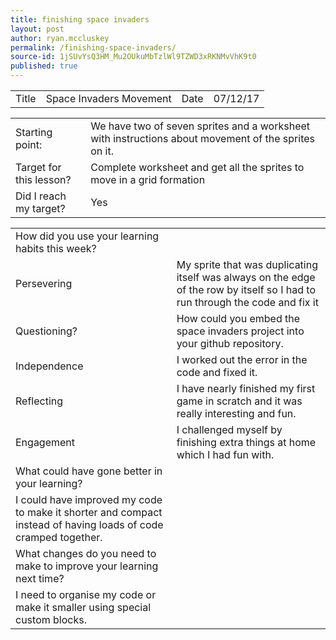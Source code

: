 ```yaml
---
title: finishing space invaders
layout: post
author: ryan.mccluskey
permalink: /finishing-space-invaders/
source-id: 1jSUvYsQ3HM_Mu2OUkuMbTzlWl9TZWD3xRKNMvVhK9t0
published: true
---
```

<table>
  <tr>
    <td>Title</td>
    <td>Space Invaders Movement</td>
    <td>Date</td>
    <td>07/12/17</td>
  </tr>
</table>


<table>
  <tr>
    <td>Starting point:</td>
    <td>We have two of seven sprites and a worksheet with instructions about movement of the sprites on it.</td>
  </tr>
  <tr>
    <td>Target for this lesson?</td>
    <td>Complete worksheet and get all the sprites to move in a grid formation</td>
  </tr>
  <tr>
    <td>Did I reach my target? </td>
    <td>Yes</td>
  </tr>
</table>


<table>
  <tr>
    <td>How did you use your learning habits this week?</td>
    <td></td>
  </tr>
  <tr>
    <td>Persevering</td>
    <td>My sprite that was duplicating itself was always on the edge of the row by itself so I had to run through the code and fix it</td>
  </tr>
  <tr>
    <td>Questioning?</td>
    <td>How could you embed the space invaders project into your github repository.</td>
  </tr>
  <tr>
    <td>Independence</td>
    <td>I worked out the error in the code and fixed it.</td>
  </tr>
  <tr>
    <td>Reflecting</td>
    <td>I have nearly finished my first game in scratch and it was really interesting and fun.</td>
  </tr>
  <tr>
    <td>Engagement</td>
    <td>I challenged myself by finishing extra things at home which I had fun with. </td>
  </tr>
  <tr>
    <td>What could have gone better in your learning?</td>
    <td></td>
  </tr>
  <tr>
    <td>I could have improved my code to make it shorter and compact instead of having loads of code cramped together.</td>
    <td></td>
  </tr>
  <tr>
    <td>What changes do you need to make to improve your learning next time?</td>
    <td></td>
  </tr>
  <tr>
    <td>I need to organise my code or make it smaller using special custom blocks.</td>
    <td></td>
  </tr>
</table>


